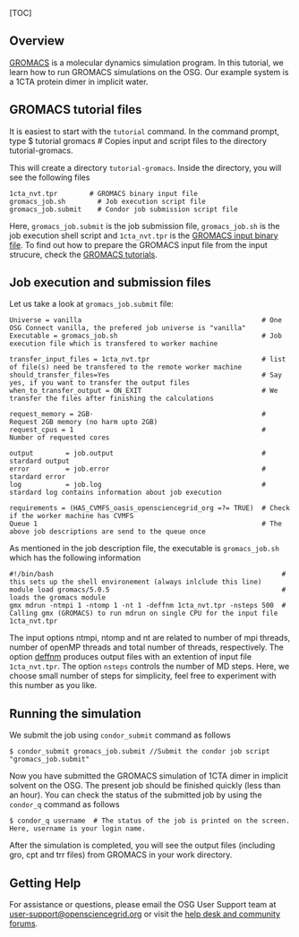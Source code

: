 [title]: - "GROMACS"
[TOC]
 
## Overview

[GROMACS](http://www.gromacs.org/) is a  molecular dynamics simulation program.  In this tutorial, we learn how to run 
GROMACS simulations on the OSG. Our example system is a 1CTA protein dimer in implicit water.  

## GROMACS tutorial files


It is easiest to start with the `tutorial` command. In the command prompt, type
	 $ tutorial gromacs # Copies input and script files to the directory tutorial-gromacs.
 
This will create a directory `tutorial-gromacs`. Inside the directory, you will see the following files

    1cta_nvt.tpr        # GROMACS binary input file
    gromacs_job.sh        # Job execution script file
    gromacs_job.submit    # Condor job submission script file

Here, `gromacs_job.submit` is the job submission file, `gromacs_job.sh` is the job execution shell script and `1cta_nvt.tpr` is 
the [GROMACS input binary file](http://manual.gromacs.org/current/online/tpr.html). To find out how to prepare the GROMACS input file from the input strucure, check the [GROMACS tutorials](http://www.gromacs.org/Documentation/Tutorials). 

## Job execution and submission files

Let us take a look at `gromacs_job.submit` file: 

    Universe = vanilla                                             # One OSG Connect vanilla, the prefered job universe is "vanilla"
    Executable = gromacs_job.sh                                    # Job execution file which is transfered to worker machine

    transfer_input_files = 1cta_nvt.tpr                            # list of file(s) need be transfered to the remote worker machine
    should_transfer_files=Yes                                      # Say yes, if you want to transfer the output files 
    when_to_transfer_output = ON_EXIT                              # We transfer the files after finishing the calculations

    request_memory = 2GB⋅                                          # Request 2GB memory (no harm upto 2GB)
    request_cpus = 1                                               # Number of requested cores

    output        = job.output                                     # stardard output
    error         = job.error                                      # stardard error
    log           = job.log                                        # stardard log contains information about job execution

    requirements = (HAS_CVMFS_oasis_opensciencegrid_org =?= TRUE)  # Check if the worker machine has CVMFS 
    Queue 1                                                        # The above job descriptions are send to the queue once


As mentioned in the job description file, the executable is `gromacs_job.sh` which has the following information 

    #!/bin/bash                                                         # this sets up the shell environement (always inlclude this line)
    module load gromacs/5.0.5                                           # loads the gromacs module
    gmx mdrun -ntmpi 1 -ntomp 1 -nt 1 -deffnm 1cta_nvt.tpr -nsteps 500  # Calling gmx (GROMACS) to run mdrun on single CPU for the input file 1cta_nvt.tpr


The input options ntmpi, ntomp and nt are related to number of mpi threads, number of openMP threads and total number of threads, respectively. The option [deffnm](http://manual.gromacs.org/programs/gmx-mdrun.html) produces output files with an extention of input file `1cta_nvt.tpr`. The option `nsteps` controls the number of MD steps. Here, we choose small number of steps for simplicity, feel free to experiment with this number as you like. 


## Running the simulation

We submit the job using `condor_submit` command as follows

	$ condor_submit gromacs_job.submit //Submit the condor job script "gromacs_job.submit"

Now you have submitted the GROMACS simulation of 1CTA dimer in implicit solvent on the OSG.  The present job should be finished quickly (less than an hour). You can check the status of the submitted job by using the `condor_q` command as follows

	$ condor_q username  # The status of the job is printed on the screen. Here, username is your login name.
After the simulation is completed, you will see the output files (including gro, cpt and trr files) from GROMACS in your work directory.


## Getting Help
For assistance or questions, please email the OSG User Support team  at [user-support@opensciencegrid.org](mailto:user-support@opensciencegrid.org) or visit the [help desk and community forums](http://support.opensciencegrid.org).
